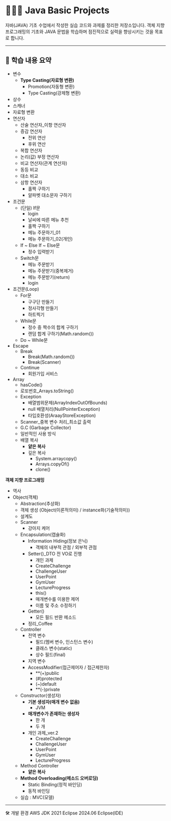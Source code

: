 # 🧑🏻‍💻 Java Basic Projects

자바(JAVA) 기초 수업에서 작성한 실습 코드와 과제를 정리한 저장소입니다.
객체 지향 프로그래밍의 기초와 JAVA 문법을 학습하며 점진적으로 실력을 향상시키는 것을 목표로 합니다.

---

## 📘 학습 내용 요약
- 변수
  - **Type Casting(자료형 변환)**
    - Promotion(자동형 변환)
    - Type Casting(강제형 변환)
- 상수
- 스캐너
- 자료형 변환
- 연산자
  - 산술 연산자_이항 연산자
  - 증감 연산자
    - 전위 연산
    - 후위 연산
  - 복합 연산자
  - 논리(값) 부정 연산자
  - 비교 연산자(관계 연산자)
  - 동등 비교
  - 대소 비교
  - 삼항 연산자
    - 홀짝 구하기
    - 알파벳 대소문자 구하기
- 조건문
  - (단일) If문
    - login
    - 날씨에 따른 메뉴 추천
    - 홀짝 구하기
    - 메뉴 주문하기_01
    - 메뉴 주문하기_02(개인)
  - If ~ Else If ~ Else문
    - 정수 입력받기
  - Switch문
    - 메뉴 주문받기
    - 메뉴 주문받기(중복제거)
    - 메뉴 주문받기(return)
    - login
- 조건문(Loop)
  - For문
    - 구구단 만들기
    - 정사각형 만들기
    - 하트찍기
  - While문
    - 정수 중 짝수의 합계 구하기
    - 랜덤 합계 구하기(Math.random())
  - Do ~ While문
- Escape
  - Break
    - Break(Math.random())
    - Break(Scanner)
  - Continue
    - 회원가입 서비스
- Array
  - hasCode()
  - 로또번호_Arrays.toString()
  - Exception
    - 배열범위문제(ArrayIndexOutOfBounds)
    - null 배열처리(NullPointerException)
    - 타입호환성(AraayStoreException)
  - Scanner_중복 변수 처리_최소값 출력
  - G.C (Garbage Collector)
  - 일반적인 사용 방식
  - 배열 복사
    - **얕은 복사**
    - 깊은 복사
      - System.arraycopy()
      - Arrays.copyOf()
      - clone()


**객체 지향 프로그래밍**
- 역사
- Object(객체)
  - Abstraction(추상화)
  - 객체 생성 (Object(이론적의미) / instance화(기술적의미))
  - 설계도
  - Scanner
    - 강아지 케어
  - Encapsulation(캡슐화)
    - Information Hiding(정보 은닉)
      - 객체의 내부적 관점 / 외부적 관점
    - Setter()_DTO 전 VO로 진행
       - 개인 과제
        - CreateChallenge
        - ChallengeUser
        - UserPoint
        - GymUser
        - LectureProgress
      - this()
      - 매개변수를 이용한 제어
      - 이름 및 주소 수정하기
    - Getter()
      - 모든 필드 반환 메소드
    - 정리_Coffee
  - Controller
    - 전역 변수
      - 필드(멤버 변수, 인스턴스 변수)
      - 클래스 변수(static)
      - 상수 필드(final)
    - 지역 변수
    - AccessModifier(접근제어자 / 접근제한자)
      - **(+)public
      - (#)protected
      - (~)default
      - **(-)private
  - Constructor(생성자)
    - **기본 생성자(매개 변수 없음)**
      - JVM
    - **매개변수가 존재하는 생성자**
      - 한 개
      - 두 개
     - 개인 과제_ver.2
        - CreateChallenge
        - ChallengeUser
        - UserPoint
        - GymUser
        - LectureProgress
  - Method Controller
    - **얕은 복사**
  - **Method Overloading(메소드 오버로딩)**
    - Static Binding(정적 바인딩)
    - 동적 바인딩
  - 실습 : MVC(모델)


      
---
🛠 개발 환경
AWS JDK 2021
Eclipse 2024.06
Eclipse(IDE)
